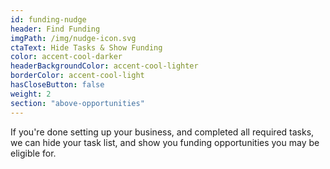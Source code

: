 ```yaml
---
id: funding-nudge
header: Find Funding
imgPath: /img/nudge-icon.svg
ctaText: Hide Tasks & Show Funding
color: accent-cool-darker
headerBackgroundColor: accent-cool-lighter
borderColor: accent-cool-light
hasCloseButton: false
weight: 2
section: "above-opportunities"
---
```


If you're done setting up your business, and completed all required tasks, we can hide your task list, and show you funding opportunities you may be eligible for.
